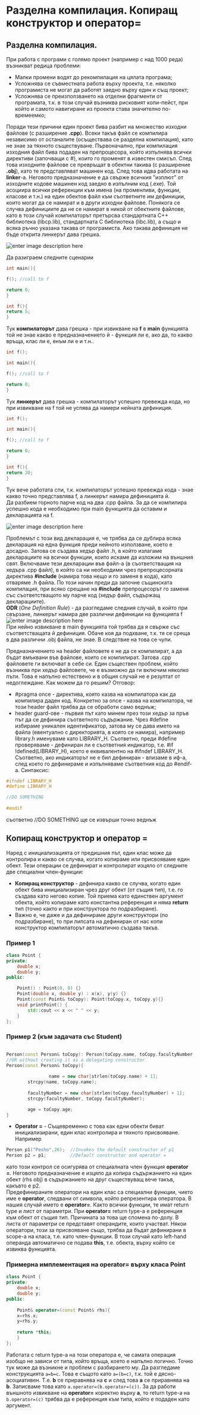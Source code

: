 # Разделна компилация. Копиращ конструктор и оператор=

## Разделна компилация.

При работа с програми с голямо проект (например с над 1000 реда) възникват редица проблеми:
- Малки промени водят до рекомпилация на цялата програма;
- Усложнява се съвместната работа върху проекта, т.е. няколко програмиста не могат да работят заедно върху един и същ проект;
- Усложнява се преизползването на отделни фрагменти от програмата, т.к. в този случай възниква рисковият копи-пейст, при който и самото навигиране из проекта става значително по-времеемко;  
  
Поради тези причини един проект бива разбит на множество изходни файлове (с разширение **.cpp**). Всеки такъв файл се компилира независимо от останалите (осъществава се разделна компилация), като не знае за тяхното съществуване. Първоначално, при компилация изходния файл бива подаден на препроцесора, който изпълнява всички директиви (започващи с #), които го променят в известен смисъл. След това изходните файлове се превръщат в обектни такива (с разширение **.obj**), като те представляват машинен код. След това идва работата на **linker**-a. Неговото предназначение е да свърже всичкия "изплют" от изходните кодове машинен код заедно в изпълним код (.exe). Той асоциира всички референции към имена (на променливи, функции, класове и т.н.) на един обектов файл към съответните им дефиниции, които могат да се намират и в други изходни файлове. Понякога се случва дефинициите да не се намират в никой от обектните файлове, като в този случай компилаторът претърсва стандартната C++ библиотека (libcp.lib), стандартната C библиотека (libc.lib), а също и всяка ръчно указана такава от програмиста. Ако такава дефиниция не бъде открита линкерът дава грешка.  

![enter image description here](https://miro.medium.com/max/1280/1*kkK3EZNOzBsuwkDNvSVR9g.gif)

Да разиграем следните сценарии  

```c++
int main(){

f(); //call to f

return 0;
}

int f(){
return 5;
}
```
Тук **компилаторът** дава грешка - при извикване на **f** в **main** функцията той не знае какво е предназначението й - функция ли е, ако да, то какво връща, клас ли е, енъм ли е и т.н.. 

```c++
int f();

int main(){

f(); //call to f

return 0;
}
```
Тук **линкерът** дава грешка - компилаторът успешно превежда кода, но при извикване на f той не успява да намери нейната дефиниция. 

```c++
int f();

int main(){

f(); //call to f

return 0;
}

int f(){
return 20;
}
```
Тук вече работата спи, т.к. компилаторът успешно превежда кода - знае какво точно представлява f, а линкерът намира дефиницията й.  
Да разбием горното парче код на два .cpp файла. За да се компилира успешно кода е необходимо при main функцията да оставим и декларацията на f.  

![enter image description here](https://i.imgur.com/mcVGeox.jpg)  

Проблемът с този вид декларация е, че трябва да се дублира всяка декларация на една функция преди нейното използване, което е досадно. Затова се създава хедър файл .h, в който излагаме декларациите на всички функции, които искаме да изложим на външния свят. Включваме тези декларации във файл-а (в съответстващия на хедъра .cpp файл), в който са ни необходими чрез препроцесорната директива **#include** (намира това нещо и го заменя в кода), като отваряме .h файла. По този начин преди да започне същинската компилация, при всяко срещане на **#include** препроцесорът го заменя със съответстващото му парче код (хедър файл, съдържащ декларациите).  
**ODR** (_One Definition Rule_) - да разгледаме следния случай, в който при свързане, линкерът намира две различни дефиниции на функцията f  
![enter image description here](https://i.imgur.com/SE5DQIX.jpg)  
При нейно извикване в main функцията той трябва да я свърже със съответстващата й дефиниция. Обаче коя да подхване, т.к. тя се среща в два различни .obj файла, не знае. В следствие на това се чупи.  

Предназначението на header файловете е не да се компилират, а да бъдат вмъквани във файлове, които се компилират. Затова .cpp файловете ги включват в себе си. 
Един съществен проблем, който възниква при хедър файловете, че е възможно да ги включим няколко пъти. Това е напълно естествено и в общия случай не е резултат от недоглеждане. Как можем да го решим? Отговор: 
- #pragma once - директива, която казва на компилатора как да компилира даден код. Конкретно за once - казва на компилатора, че този header файл трябва да се обработи само веднъж;
- header guard-ове - първия път като минем през този хедър за пръв път да се дефинира съответното съдържание. 
Чрез #define избираме уникален идентификатор, затова му се дава името на файла (евентуално с директорията, в която се намира), например library.h именуваме като LIBRARY_H. Съответно, преди #define проверяваме - дефиниран ли е съответния индикатор, т.е. #if !defined(LIBRARY_H), което е еквивалентно на #ifndef LIBRARY_H. Съответно, ако индикаторът не е бил дефиниран - влизаме в иф-а, след което го дефинираме и изпълняваме съответния код до #endif-a. Синтаксис:
```c++
#ifndef LIBRARY_H
#define LIBRARY_H

//DO SOMETHING
	
#endif
```
съответно //DO SOMETHING ще се извърши точно веднъж 

## Копиращ конструктор и оператор =

Наред с инициализацията от предишния път, един клас може да контролира и какво се случва, когато копираме или присвояваме един обект. Тези операции се дефинират и контролират изцяло от следните две специални член-функции:  
- **Копиращ конструктор** - дефинира какво се случва, когато един обект бива инициализиран чрез друг обект (от същия тип), т.е. го създава като негово копие. Той приема като единствен аргумент обекта, който копираме като константна референция и няма **return** тип (точно както и при конструктора по подразбиране).
- Важно е, че даже и да дефинираме други конструктори (по подразбиране), то при липсата на дефиниран от нас копи конструктор компилаторът автоматично създава такъв. 

### Пример 1
```c++
class Point {
private:
	double x;
	double y;
public:

	Point() : Point(0, 0) {}
	Point(double x, double y) : x(x), y(y) {}
	Point(const Point& toCopy): Point(toCopy.x, toCopy.y){}
	void printPoint() {
		std::cout << x << " " << y;
	}
};

```

### Пример 2 (към задачата със Student)

```c++

Person(const Person& toCopy): Person(toCopy.name, toCopy.facultyNumber, toCopy.age){}   //invokes the default constructor in the initializer list
//OR without creating it as a delegating constructor
Person(const Person& toCopy){
 
                name = new char[strlen(toCopy.name) + 1]; 
		strcpy(name, toCopy.name);
		
		facultyNumber = new char[strlen(toCopy.facultyNumber) + 1];
		strcpy(facultyNumber, toCopy.facultyNumber);

		age = toCopy.age;
}

```
- **Operator =** - 
Същевременно с това как едни обекти биват инициализирани, един клас контролира и тяхното присвояване. Например
```c++
Person p1("Pesho",26);  //Invokes the default constructor of p1
Person p2 = p1;         //Default constructor and operator =
```
като този контрол се осигурява от специалната член функция **operator =**. Неговото предназначение е изцяло да копира съдържанието на един обект (rhs obj) в съдържанието на друг съществуващ вече такъв, какъвто е p2.  
Предефинираните оператори на един клас са специални функции, чието име е **operator**, следвани от символа, който репрезентира оператора. В нашия случай името е **operator=**. Както всички функции, те имат return type и лист от параметри. При **operator=** return type-a е референция към обект от същия тип. Причината за това ще спомена по-долу. 
В листа от параметри се представят операндите, които участват. Някои оператори, този за присвояване също, трябва да бъдат дефинирани в scope-a на класа, т.е. като член-функции. В този случай като left-hand операнда автоматично се подава **this**, т.е. обекта, върху който се извиква функцията.  
	
### Примерна имплементация на operator= върху класа Point
```c++
class Point {
private:
	double x;
	double y;
public:
	
	Point& operator=(const Point& rhs){
	x=rhs.x;
	y=rhs.y;
	
	return *this;
	}
};
```
Работата с return type-a на този оператора e, че самата операция изобщо не зависи от типа, който връща, което е напълно логично. Точно тук може да възникне и проблем с разбирането му. Да разгледаме конструкцията ```a=b=c```. Това е същото като ```a=(b=c)```, т.к. той е дясно-асоциативен. Т.е. **b** се приравнява на **c** и след това **a** се приравнява на **b**. Записваме това като ```a.operator=(b.operator=(c))```. За да работи външното извикване на **operator=** коректно върху **a**, то return type-a на ```b.operator=(c)``` трябва да е референция към типа, който е подаден като аргумент.  
